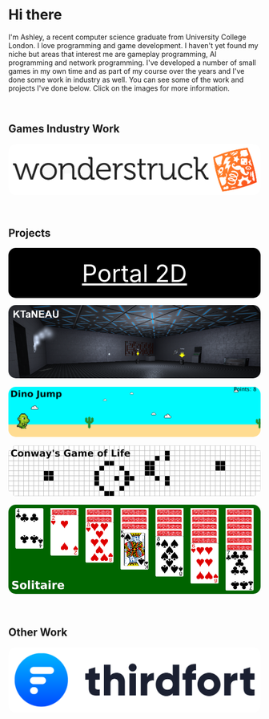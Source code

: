 # Hi there

I'm Ashley, a recent computer science graduate from University College London. I love programming and game development. I haven't yet found my niche but areas that interest me are gameplay programming, AI programming and network programming. I've developed a number of small games in my own time and as part of my course over the years and I've done some work in industry as well. You can see some of the work and projects I've done below. Click on the images for more information.

&nbsp;

## Games Industry Work

[
    <img
        src="/assets/images/wonderstruck/logo.png"
        alt="Wonderstruck"
        style="border-radius: 15px;"
    >
](/content/work/wonderstruck.html)

&nbsp;

## Projects

<a
  href="/content/projects/portal2d.html"
  alt="Portal 2D"
  style="display: flex; height: 100px; background-color: black; border-radius: 15px; justify-content: center; ;align-items: center; font-size: xxx-large; color: white;">
  Portal 2D
</a>

[
    <img
        src="/assets/images/ktaneau/banner.png"
        alt="KTaNEAU"
        style="border-radius: 15px;"
    >
](/content/projects/ktaneau.html)

[
    <img
        src="/assets/images/dinojump/banner.png"
        alt="Dino Jump"
        style="border-radius: 15px;"
    >
](/content/projects/dinojump.html)

[
    <img
        src="/assets/images/gameoflife/banner.png"
        alt="Conway's Game of Life"
        style="border-radius: 15px;"
    >
](/content/projects/gameoflife.html)

[
    <img
        src="/assets/images/solitaire/banner.png"
        alt="Solitaire"
        style="border-radius: 15px;"
    >
](/content/projects/solitaire.html)

&nbsp;

## Other Work

[
    <img
        src="/assets/images/thirdfort/logo.png"
        alt="Thirdfort"
        style="border-radius: 15px;"
    >
](/content/work/thirdfort.html)

<!-- ## Technical Skills

- **Languages:** C++, C\#, Python, JavaScript, C, Java, Go, GLSL, SQL
- **Tools:** Unity, git, Visual Studio, Visual Studio Code, GitHub, GitLab, Bash, Node.js, Docker
- **Knowledge:** Networking, algorithms, component systems, graphics, modelling, texturing, unit testing
- **Libraries:** C++ Standard Library, React, Redux, Express

### Programming languages

| Advanced   | Familiar | Basic   |
| ---------- | -------- | ------- |
| C++        | Python   | Haskell |
| JavaScript | Java     |         |
|            | Go       |         |
|            | C        |         |
|            | SQL      |         |

- Advanced:
  - C++
  - JavaScript
- Familiar:
  - Python
  - Java
  - Go
  - C
  - SQL
- Basic:
  - Haskell

### Tools

| Advanced           | Familiar | Basic   |
| ------------------ | -------- | ------- |
| git                | Bash     | Docker  |
| GitHub             | ArangoDB | Maya    |
| GitLab             |          | Blender |
| Visual Studio Code |          |         |
| Visual Studio      |          |         |

- Advanced:
  - git
  - GitHub
  - GitLab
  - Visual Studio Code
  - Visual Studio
- Familiar:
  - Bash
  - ArangoDB
- Basic:
  - Docker

### Libraries/Platforms/Frameworks

| Advanced             | Familiar | Basic   |
| -------------------- | -------- | ------- |
| C++ Standard Library | React    | Kafka   |
| Node.js              | Redux    | Angular |
|                      | Express  | Ionic   |
|                      | Mocha    | Cordova |
|                      | Chai     |         |
|                      | JavaFX   |         |

- Advanced:
  - C++ Standard Library
  - Node.js
- Familiar:
  - React
  - Redux
  - Express
  - Mocha
  - Chai
  - JavaFX
- Basic:
  - Kafka
  - Angular
  - Ionic
  - Cordova

### Languages

- English (Native)
- French (Fluent)
- Japanese (Basic) -->
